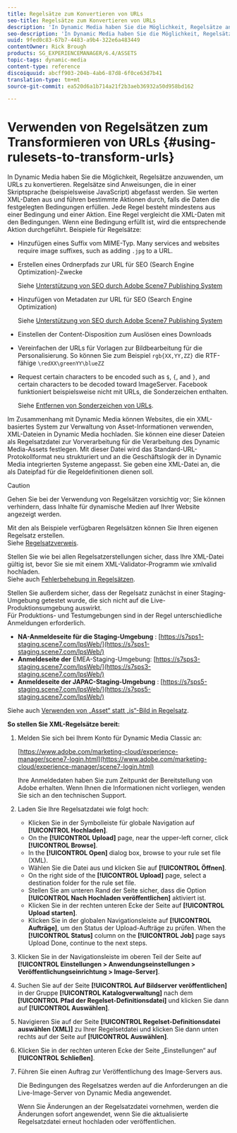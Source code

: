 ```yaml
---
title: Regelsätze zum Konvertieren von URLs
seo-title: Regelsätze zum Konvertieren von URLs
description: 'In Dynamic Media haben Sie die Möglichkeit, Regelsätze anzuwenden, um URLs zu konvertieren. Regelsätze sind Anweisungen, die in einer Skriptsprache (beispielsweise JavaScript) abgefasst werden. Sie werten XML-Daten aus und führen bestimmte Aktionen durch, falls die Daten die festgelegten Bedingungen erfüllen. '
seo-description: 'In Dynamic Media haben Sie die Möglichkeit, Regelsätze anzuwenden, um URLs zu konvertieren. Regelsätze sind Anweisungen, die in einer Skriptsprache (beispielsweise JavaScript) abgefasst werden. Sie werten XML-Daten aus und führen bestimmte Aktionen durch, falls die Daten die festgelegten Bedingungen erfüllen. '
uuid: 9fed0c83-67b7-4483-a9b4-322e6a483449
contentOwner: Rick Brough
products: SG_EXPERIENCEMANAGER/6.4/ASSETS
topic-tags: dynamic-media
content-type: reference
discoiquuid: abcff903-204b-4ab6-87d8-6f0ce63d7b41
translation-type: tm+mt
source-git-commit: ea520d6a1b714a21f2b3aeb36932a50d958bd162

---
```



# Verwenden von Regelsätzen zum Transformieren von URLs {#using-rulesets-to-transform-urls}

In Dynamic Media haben Sie die Möglichkeit, Regelsätze anzuwenden, um URLs zu konvertieren. Regelsätze sind Anweisungen, die in einer Skriptsprache (beispielsweise JavaScript) abgefasst werden. Sie werten XML-Daten aus und führen bestimmte Aktionen durch, falls die Daten die festgelegten Bedingungen erfüllen. Jede Regel besteht mindestens aus einer Bedingung und einer Aktion. Eine Regel vergleicht die XML-Daten mit den Bedingungen. Wenn eine Bedingung erfüllt ist, wird die entsprechende Aktion durchgeführt. Beispiele für Regelsätze:

* Hinzufügen eines Suffix vom MIME-Typ. Many services and websites require image suffixes, such as adding `.jpg` to a URL.
* Erstellen eines Ordnerpfads zur URL für SEO (Search Engine Optimization)-Zwecke

    Siehe [Unterstützung von SEO durch Adobe Scene7 Publishing System](/help/assets/assets/s7_seo.pdf)

* Hinzufügen von Metadaten zur URL für SEO (Search Engine Optimization)

    Siehe [Unterstützung von SEO durch Adobe Scene7 Publishing System](/help/assets/assets/s7_seo.pdf)

* Einstellen der Content-Disposition zum Auslösen eines Downloads
* Vereinfachen der URLs für Vorlagen zur Bildbearbeitung für die Personalisierung. So können Sie zum Beispiel `rgb{XX,YY,ZZ}` die RTF-fähige `\redXX\greenYY\blueZZ`

* Request certain characters to be encoded such as `$`, `{`, and `}`, and certain characters to be decoded toward ImageServer. Facebook funktioniert beispielsweise nicht mit URLs, die Sonderzeichen enthalten.

   Siehe [Entfernen von Sonderzeichen von URLs](https://helpx.adobe.com/experience-manager/scene7/kb/base/scene7-rulesets/remove-special-characters-urls.html).

Im Zusammenhang mit Dynamic Media können Websites, die ein XML-basiertes System zur Verwaltung von Asset-Informationen verwenden, XML-Dateien in Dynamic Media hochladen. Sie können eine dieser Dateien als Regelsatzdatei zur Vorverarbeitung für die Verarbeitung des Dynamic Media-Assets festlegen. Mit dieser Datei wird das Standard-URL-Protokollformat neu strukturiert und an die Geschäftslogik der in Dynamic Media integrierten Systeme angepasst. Sie geben eine XML-Datei an, die als Dateipfad für die Regeldefinitionen dienen soll.

>[!CAUTION]
>
>Gehen Sie bei der Verwendung von Regelsätzen vorsichtig vor; Sie können verhindern, dass Inhalte für dynamische Medien auf Ihrer Website angezeigt werden.

Mit den als Beispiele verfügbaren Regelsätzen können Sie Ihren eigenen Regelsatz erstellen.\
 Siehe [ Regelsatzverweis](https://marketing.adobe.com/resources/help/en_US/s7/is_ir_api/is_api/image_catalog/c_rule_set_reference.html). 

Stellen Sie wie bei allen Regelsatzerstellungen sicher, dass Ihre XML-Datei gültig ist, bevor Sie sie mit einem XML-Validator-Programm wie xmlvalid hochladen.\
Siehe auch [Fehlerbehebung in Regelsätzen](https://helpx.adobe.com/experience-manager/scene7/kb/base/scene7-rulesets/scene7-ruleset-troubleshooting.html).

Stellen Sie außerdem sicher, dass der Regelsatz zunächst in einer Staging-Umgebung getestet wurde, die sich nicht auf die Live-Produktionsumgebung auswirkt.\
Für Produktions- und Testumgebungen sind in der Regel unterschiedliche Anmeldungen erforderlich.

* **NA-Anmeldeseite für die Staging-Umgebung** : [https://s7sps1-staging.scene7.com/IpsWeb/](https://s7sps1-staging.scene7.com/IpsWeb/)
* **Anmeldeseite der** EMEA-Staging-Umgebung: [https://s7sps3-staging.scene7.com/IpsWeb/](https://s7sps3-staging.scene7.com/IpsWeb/)
* **Anmeldeseite der JAPAC-Staging-Umgebung** : [https://s7sps5-staging.scene7.com/IpsWeb/](https://s7sps5-staging.scene7.com/IpsWeb/)

Siehe auch [Verwenden von „Asset“ statt „is“-Bild in Regelsatz](https://helpx.adobe.com/experience-manager/scene7/kb/base/scene7-rulesets/ruleset-asset-instead-image.html).

**So stellen Sie XML-Regelsätze bereit:** 

1. Melden Sie sich bei Ihrem Konto für Dynamic Media Classic an:

   [https://www.adobe.com/marketing-cloud/experience-manager/scene7-login.html](https://www.adobe.com/marketing-cloud/experience-manager/scene7-login.html)

   Ihre Anmeldedaten haben Sie zum Zeitpunkt der Bereitstellung von Adobe erhalten. Wenn Ihnen die Informationen nicht vorliegen, wenden Sie sich an den technischen Support.

1. Laden Sie Ihre Regelsatzdatei wie folgt hoch:

   * Klicken Sie in der Symbolleiste für globale Navigation auf **[!UICONTROL Hochladen]**.
   * On the **[!UICONTROL Upload]** page, near the upper-left corner, click **[!UICONTROL Browse]**.
   * In the **[!UICONTROL Open]** dialog box, browse to your rule set file (XML).
   * Wählen Sie die Datei aus und klicken Sie auf **[!UICONTROL Öffnen]**.
   * On the right side of the **[!UICONTROL Upload]** page, select a destination folder for the rule set file.
   * Stellen Sie am unteren Rand der Seite sicher, dass die Option **[!UICONTROL Nach Hochladen veröffentlichen]** aktiviert ist.
   * Klicken Sie in der rechten unteren Ecke der Seite auf **[!UICONTROL Upload starten]**.
   * Klicken Sie in der globalen Navigationsleiste auf **[!UICONTROL Aufträge]**, um den Status der Upload-Aufträge zu prüfen. When the **[!UICONTROL Status]** column on the **[!UICONTROL Job]** page says Upload Done, continue to the next steps.

1. Klicken Sie in der Navigationsleiste im oberen Teil der Seite auf **[!UICONTROL Einstellungen > Anwendungseinstellungen > Veröffentlichungseinrichtung > Image-Server]**.
1. Suchen Sie auf der Seite **[!UICONTROL Auf Bildserver veröffentlichen]** in der Gruppe **[!UICONTROL Katalogverwaltung]** nach dem **[!UICONTROL Pfad der Regelset-Definitionsdatei]** und klicken Sie dann auf **[!UICONTROL Auswählen]**.
1. Navigieren Sie auf der Seite **[!UICONTROL Regelset-Definitionsdatei auswählen (XML)]** zu Ihrer Regelsetdatei und klicken Sie dann unten rechts auf der Seite auf **[!UICONTROL Auswählen]**.
1. Klicken Sie in der rechten unteren Ecke der Seite „Einstellungen“ auf **[!UICONTROL Schließen]**.
1. Führen Sie einen Auftrag zur Veröffentlichung des Image-Servers aus.

   Die Bedingungen des Regelsatzes werden auf die Anforderungen an die Live-Image-Server von Dynamic Media angewendet.

   Wenn Sie Änderungen an der Regelsatzdatei vornehmen, werden die Änderungen sofort angewendet, wenn Sie die aktualisierte Regelsatzdatei erneut hochladen oder veröffentlichen.

